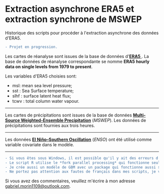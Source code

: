 # Extraction asynchrone ERA5 et extraction synchrone de MSWEP
Historique des scripts pour procéder à l'extraction asynchrone des données d'ERA5.

```diff
- Projet en progression. 
```



Les cartes de réanalyse sont issues de la base de données d'<a href = "https://cds.climate.copernicus.eu/cdsapp#!/home#!%2Fdataset%2Freanalysis-era5-single-levels%3Ftab=overview">**ERA5** </a>. La base de données de réanalyse correspondante se nomme **ERA5 hourly data on single levels from 1979 to present**.

Les variables d'ERA5 choisies sont:
- msl: mean sea level pressure;
- sst : Sea Surface temperature;
- slhf : surface latent heat flux;
- tcwv : total column water vapour.

----

Les cartes de précipitations sont issues de la base de données <a href = "http://www.gloh2o.org/mswep/">**Multi-Source Weighted-Ensemble Precipitation**</a> (*MSWEP*). Les données de précipitations sont fournies aux trois heures.

----

Les données <a href = "https://psl.noaa.gov/enso/mei/">**El Niño–Southern Oscillation**</a> (*ENSO*) ont été utilisé comme variable covariate dans le modèle.

----

```diff
- Si vous êtes sous Windows, il est possible qu'il y ait des erreurs d'exécution. 
- Le script R utilise le *fork parallel processing* qui fonctionne seulement sur les machines Unix.
- Je crée aussi un modèle de GBM avec un package qui fonctionne aussi seulement avec Unix.
- Ne portez pas attention aux fautes de français dans mes scripts, je vais les corrige vers la fin.
```
Si vous avez des commentaires, veuillez m'écrire à mon adresse <a href="gabriel.morin1109@outlook.com"> gabriel.morin1109@outlook.com</a>.
